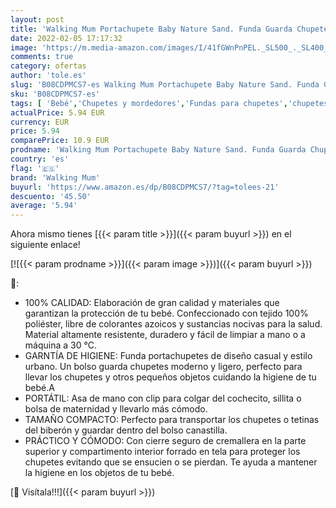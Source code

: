 ```yaml
---
layout: post
title: 'Walking Mum Portachupete Baby Nature Sand. Funda Guarda Chupetes Y Tetinas De Biberón. Asa De Mano Con Clip Para Colgar En El Cochecito O Bolso Cambiador. Color Beige. Medidas 7x9x7 Cm  Beige Sand'
date: 2022-02-05 17:17:32
image: 'https://m.media-amazon.com/images/I/41fGWnPnPEL._SL500_._SL400_.jpg'
comments: true
category: ofertas
author: 'tole.es'
slug: 'B08CDPMCS7-es Walking Mum Portachupete Baby Nature Sand. Funda Guarda...'
sku: 'B08CDPMCS7-es'
tags: [ 'Bebé','Chupetes y mordedores','Fundas para chupetes','chupetes','tetinas','walking mum', ]
actualPrice: 5.94 EUR
currency: EUR
price: 5.94
comparePrice: 10.9 EUR
prodname: 'Walking Mum Portachupete Baby Nature Sand. Funda Guarda Chupetes Y Tetinas De Biberón. Asa De Mano Con Clip Para Colgar En El Cochecito O Bolso Cambiador. Color Beige. Medidas 7x9x7 Cm  Beige Sand'
country: 'es'
flag: '🇪🇸'
brand: 'Walking Mum'
buyurl: 'https://www.amazon.es/dp/B08CDPMCS7/?tag=tolees-21'
descuento: '45.50'
average: '5.94'
---
```


Ahora mismo tienes [{{< param title >}}]({{< param buyurl >}}) en el siguiente enlace!

[![{{< param prodname >}}]({{< param image >}})]({{< param buyurl >}})

🔎:

- 100% CALIDAD: Elaboración de gran calidad y materiales que garantizan la protección de tu bebé. Confeccionado con tejido 100% poliéster, libre de colorantes azoicos y sustancias nocivas para la salud. Material altamente resistente, duradero y fácil de limpiar a mano o a máquina a 30 °C.
- GARNTÍA DE HIGIENE: Funda portachupetes de diseño casual y estilo urbano. Un bolso guarda chupetes moderno y ligero, perfecto para llevar los chupetes y otros pequeños objetos cuidando la higiene de tu bebé.A
- PORTÁTIL: Asa de mano con clip para colgar del cochecito, sillita o bolsa de maternidad y llevarlo más cómodo.
- TAMAÑO COMPACTO: Perfecto para transportar los chupetes o tetinas del biberón y guardar dentro del bolso canastilla.
- PRÁCTICO Y CÓMODO: Con cierre seguro de cremallera en la parte superior y compartimento interior forrado en tela para proteger los chupetes evitando que se ensucien o se pierdan. Te ayuda a mantener la higiene en los objetos de tu bebé.

[🛒 Visítala!!!]({{< param buyurl >}})
